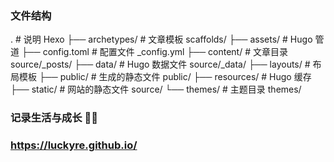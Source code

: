 ### 文件结构

. # 说明 Hexo
├── archetypes/ # 文章模板 scaffolds/
├── assets/ # Hugo 管道
├── config.toml # 配置文件 \_config.yml
├── content/ # 文章目录 source/\_posts/
├── data/ # Hugo 数据文件 source/\_data/
├── layouts/ # 布局模板
├── public/ # 生成的静态文件 public/
├── resources/ # Hugo 缓存
├── static/ # 网站的静态文件 source/
└── themes/ # 主题目录 themes/

### 记录生活与成长 :rocket::rocket:

### https://luckyre.github.io/
